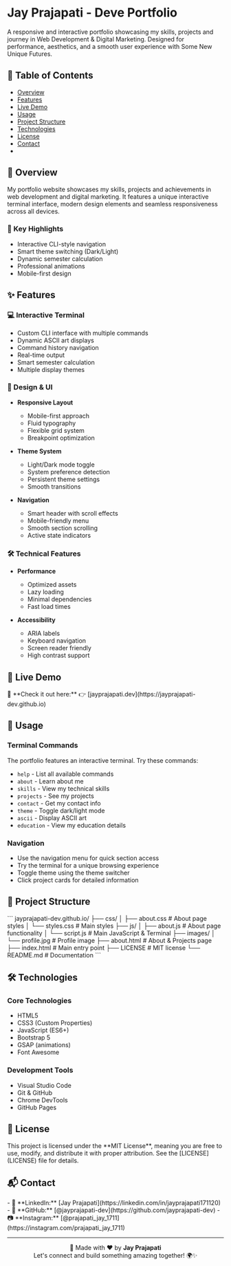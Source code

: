# Jay Prajapati - Deve Portfolio

A responsive and interactive portfolio showcasing my skills, projects and journey in Web Development & Digital Marketing. Designed for performance, aesthetics, and a smooth user experience with Some New Unique Futures.

## 📑 Table of Contents
- [Overview](#overview)
- [Features](#features)
- [Live Demo](#live-demo)
- [Usage](#usage)
- [Project Structure](#project-structure)
- [Technologies](#technologies)
- [License](#license)
- [Contact](#contact)
- 
<h2 id="overview">🌟 Overview</h2>
<p>My portfolio website showcases my skills, projects and achievements in web development and digital marketing. It features a unique interactive terminal interface, modern design elements and seamless responsiveness across all devices.</p>

### 🎯 Key Highlights
- Interactive CLI-style navigation
- Smart theme switching (Dark/Light)
- Dynamic semester calculation
- Professional animations
- Mobile-first design

<h2 id="features">✨ Features</h2>

### 💻 Interactive Terminal
- Custom CLI interface with multiple commands
- Dynamic ASCII art displays
- Command history navigation
- Real-time output
- Smart semester calculation
- Multiple display themes

### 🎨 Design & UI
- **Responsive Layout**
  - Mobile-first approach
  - Fluid typography
  - Flexible grid system
  - Breakpoint optimization

- **Theme System**
  - Light/Dark mode toggle
  - System preference detection
  - Persistent theme settings
  - Smooth transitions

- **Navigation**
  - Smart header with scroll effects
  - Mobile-friendly menu
  - Smooth section scrolling
  - Active state indicators

### 🛠 Technical Features
- **Performance**
  - Optimized assets
  - Lazy loading
  - Minimal dependencies
  - Fast load times

- **Accessibility**
  - ARIA labels
  - Keyboard navigation
  - Screen reader friendly
  - High contrast support

<h2 id="live-demo">🔴 Live Demo</h2>
🎉 **Check it out here:** 👉 [jayprajapati.dev](https://jayprajapati-dev.github.io)  

<h2 id="usage">🎯 Usage</h2>

### Terminal Commands
The portfolio features an interactive terminal. Try these commands:
- `help` - List all available commands
- `about` - Learn about me
- `skills` - View my technical skills
- `projects` - See my projects
- `contact` - Get my contact info
- `theme` - Toggle dark/light mode
- `ascii` - Display ASCII art
- `education` - View my education details

### Navigation
- Use the navigation menu for quick section access
- Try the terminal for a unique browsing experience
- Toggle theme using the theme switcher
- Click project cards for detailed information

<h2 id="project-structure">📁 Project Structure</h2>
```
jayprajapati-dev.github.io/
├── css/
│   ├── about.css          # About page styles
│   └── styles.css         # Main styles
├── js/
│   ├── about.js           # About page functionality
│   └── script.js          # Main JavaScript & Terminal
├── images/
│   └── profile.jpg        # Profile image
├── about.html             # About & Projects page
├── index.html             # Main entry point
├── LICENSE               # MIT license
└── README.md            # Documentation
```

<h2 id="technologies">🛠️ Technologies</h2>

### Core Technologies
- HTML5
- CSS3 (Custom Properties)
- JavaScript (ES6+)
- Bootstrap 5
- GSAP (animations)
- Font Awesome

### Development Tools
- Visual Studio Code
- Git & GitHub
- Chrome DevTools
- GitHub Pages

<h2 id="license">📄 License</h2>
This project is licensed under the **MIT License**, meaning you are free to use, modify, and distribute it with proper attribution. See the [LICENSE](LICENSE) file for details.

<h2 id="contact">📬 Contact</h2>
- 📩 **LinkedIn:** [Jay Prajapati](https://linkedin.com/in/jayprajapati171120)  
- 🐙 **GitHub:** [@jayprajapati-dev](https://github.com/jayprajapati-dev)  
- 📷 **Instagram:** [@prajapati_jay_1711](https://instagram.com/prajapati_jay_1711)  

---

<div align="center">
  🚀 Made with ❤️ by <b>Jay Prajapati</b>  
  <br>Let's connect and build something amazing together! 🌍✨  
</div>
